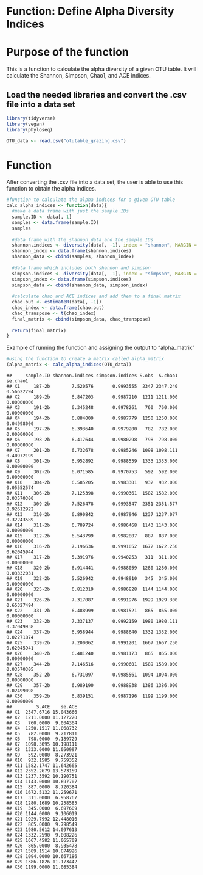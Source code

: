 Function: Define Alpha Diversity Indices
================

# Purpose of the function

This is a function to calculate the alpha diversity of a given OTU
table. It will calculate the Shannon, Simpson, Chao1, and ACE indices.

## Load the needed libraries and convert the .csv file into a data set

``` r
library(tidyverse)
library(vegan)
library(phyloseq)

OTU_data <- read.csv("otutable_grazing.csv")
```

# Function

After converting the .csv file into a data set, the user is able to use
this function to obtain the alpha indices.

``` r
#function to calculate the alpha indices for a given OTU table
calc_alpha_indices <- function(data){
  #make a data frame with just the sample IDs
  sample.ID <- data[, 1]
  samples <- data.frame(sample.ID)
  samples
  
  #data frame with the shannon data and the sample IDs
  shannon.indices <- diversity(data[, -1], index = "shannon", MARGIN = 1, base = exp(1))
  shannon_index <- data.frame(shannon.indices)
  shannon_data <- cbind(samples, shannon_index)
  
  #data frame which includes both shannon and simpson
  simpson.indices <- diversity(data[, -1], index = "simpson", MARGIN = 1, base = exp(1))
  simpson_index <- data.frame(simpson.indices)
  simpson_data <- cbind(shannon_data, simpson_index)
  
  #calculate chao and ACE indices and add them to a final matrix 
  chao.out <- estimateR(data[, -1])
  chao_index <- data.frame(chao.out)
  chao_transpose <- t(chao_index)
  final_matrix <- cbind(simpson_data, chao_transpose)
  
  return(final_matrix)
}
```

Example of running the function and assigning the output to
“alpha\_matrix”

``` r
#using the function to create a matrix called alpha_matrix
(alpha_matrix <- calc_alpha_indices(OTU_data))
```

    ##     sample.ID shannon.indices simpson.indices S.obs  S.chao1   se.chao1
    ## X1     187-2b        7.520576       0.9993555  2347 2347.240 0.56622294
    ## X2     189-2b        6.847203       0.9987210  1211 1211.000 0.00000000
    ## X3     191-2b        6.345248       0.9978261   760  760.000 0.00000000
    ## X4     194-2b        6.884009       0.9987779  1250 1250.000 0.04998000
    ## X5     197-2b        6.393640       0.9979200   782  782.000 0.00000000
    ## X6     198-2b        6.417644       0.9980298   798  798.000 0.00000000
    ## X7     201-2b        6.732678       0.9985246  1098 1098.111 0.40972199
    ## X8     301-2b        6.952892       0.9988559  1333 1333.000 0.00000000
    ## X9     302-2b        6.071585       0.9970753   592  592.000 0.00000000
    ## X10    304-2b        6.585205       0.9983301   932  932.000 0.05552574
    ## X11    306-2b        7.125398       0.9990361  1582 1582.000 0.03570300
    ## X12    309-2b        7.526478       0.9993547  2351 2351.577 0.92612922
    ## X13    310-2b        6.890842       0.9987946  1237 1237.077 0.32243589
    ## X14    311-2b        6.789724       0.9986468  1143 1143.000 0.00000000
    ## X15    312-2b        6.543799       0.9982807   887  887.000 0.00000000
    ## X16    316-2b        7.196636       0.9991052  1672 1672.250 0.62045944
    ## X17    317-2b        5.391976       0.9940253   311  311.000 0.00000000
    ## X18    320-2b        6.914441       0.9988059  1280 1280.000 0.03332031
    ## X19    322-2b        5.526942       0.9948910   345  345.000 0.00000000
    ## X20    325-2b        6.812319       0.9986828  1144 1144.000 0.00000000
    ## X21    326-2b        7.317087       0.9991976  1929 1929.300 0.65327494
    ## X22    331-2b        6.488999       0.9981521   865  865.000 0.00000000
    ## X23    332-2b        7.337137       0.9992159  1980 1980.111 0.37049938
    ## X24    337-2b        6.958944       0.9988640  1332 1332.000 0.02271874
    ## X25    339-2b        7.200062       0.9991201  1667 1667.250 0.62045941
    ## X26    340-2b        6.481240       0.9981173   865  865.000 0.00000000
    ## X27    344-2b        7.146516       0.9990601  1589 1589.000 0.03570305
    ## X28    352-2b        6.731097       0.9985561  1094 1094.000 0.00000000
    ## X29    357-2b        6.989190       0.9988938  1386 1386.000 0.02499098
    ## X30    359-2b        6.839151       0.9987196  1199 1199.000 0.00000000
    ##         S.ACE    se.ACE
    ## X1  2347.6716 15.043666
    ## X2  1211.0000 11.127220
    ## X3   760.0000  9.034364
    ## X4  1250.1517 11.068732
    ## X5   782.0000  9.217811
    ## X6   798.0000  9.189729
    ## X7  1098.3095 10.198111
    ## X8  1333.0000 11.050997
    ## X9   592.0000  8.273921
    ## X10  932.1585  9.759352
    ## X11 1582.1747 11.642665
    ## X12 2352.2679 13.573159
    ## X13 1237.3592 10.190751
    ## X14 1143.0000 10.697707
    ## X15  887.0000  8.720384
    ## X16 1672.5132 11.259671
    ## X17  311.0000  6.958767
    ## X18 1280.1689 10.258585
    ## X19  345.0000  6.697609
    ## X20 1144.0000  9.106019
    ## X21 1929.7992 12.448016
    ## X22  865.0000  9.798549
    ## X23 1980.5612 14.097613
    ## X24 1332.2590  9.008226
    ## X25 1667.4582 11.065709
    ## X26  865.0000  8.935478
    ## X27 1589.1514 10.874926
    ## X28 1094.0000 10.667186
    ## X29 1386.1826 11.173442
    ## X30 1199.0000 11.085384
